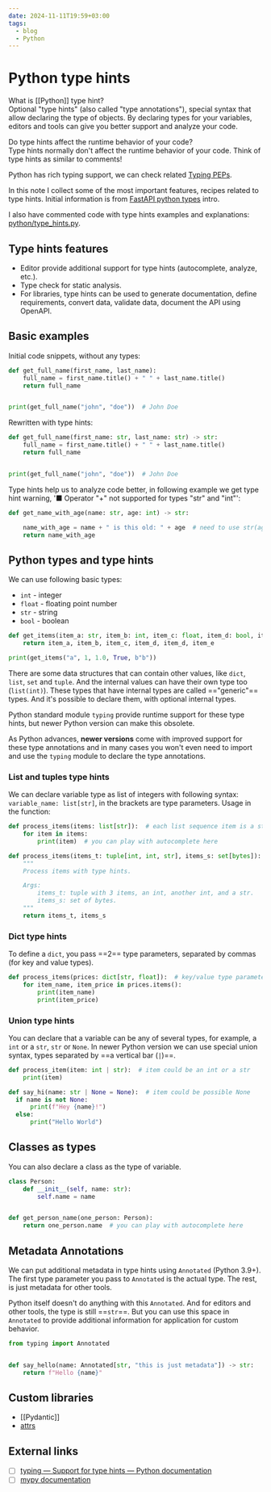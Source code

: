 ```yaml
---
date: 2024-11-11T19:59+03:00
tags:
  - blog
  - Python
---
```


# Python type hints

What is [[Python]] type hint?
&#10;<br>
Optional "type hints" (also called "type annotations"), special syntax that
allow declaring the type of objects. By declaring types for your variables,
editors and tools can give you better support and analyze your code.

Do type hints affect the runtime behavior of your code?
&#10;<br>
Type hints normally don't affect the runtime behavior of your code. Think of
type hints as similar to comments!

Python has rich typing support, we can check related
[Typing PEPs](https://peps.python.org/topic/typing/).

In this note I collect some of the most important features, recipes related to
type hints. Initial information is from [FastAPI python
types](https://fastapi.tiangolo.com/python-types/) intro.

I also have commented code with type hints examples and explanations:
[python/type_hints.py](https://github.com/iturdikulov/python/blob/main/type_hints.py).

## Type hints features

- Editor provide additional support for type hints (autocomplete, analyze,
etc.).
- Type check for static analysis.
- For libraries, type hints can be used to generate documentation, define
requirements, convert data, validate data, document the API using OpenAPI.

## Basic examples

Initial code snippets, without any types:

```py
def get_full_name(first_name, last_name):
    full_name = first_name.title() + " " + last_name.title()
    return full_name


print(get_full_name("john", "doe"))  # John Doe
```

Rewritten with type hints:

```python
def get_full_name(first_name: str, last_name: str) -> str:
    full_name = first_name.title() + " " + last_name.title()
    return full_name


print(get_full_name("john", "doe"))  # John Doe
```

Type hints help us to analyze code better, in following example we get type hint
warning, '■ Operator "+" not supported for types "str" and "int"':

```python
def get_name_with_age(name: str, age: int) -> str:

    name_with_age = name + " is this old: " + age  # need to use str(age) here
    return name_with_age
```

## Python types and type hints

We can use following basic types:

- `int` - integer
- `float` - floating point number
- `str` - string
- `bool` - boolean

```python
def get_items(item_a: str, item_b: int, item_c: float, item_d: bool, item_e: bytes):
    return item_a, item_b, item_c, item_d, item_d, item_e

print(get_items("a", 1, 1.0, True, b"b"))
```

There are some data structures that can contain other values, like `dict`,
`list`, `set` and `tuple`. And the internal values can have their own type too
(`list(int)`). These types that have internal types are called =="generic"==
types. And it's possible to declare them, with optional internal types.

Python standard module `typing` provide runtime support for these type hints,
but newer Python version can make this obsolete.

As Python advances, **newer versions** come with improved support for these type
annotations and in many cases you won't even need to import and use the `typing`
module to declare the type annotations.

### List and tuples type hints

We can declare variable type as list of integers with following syntax:
&#10;<br>
`variable_name: list[str]`, in the brackets are type parameters. Usage in the
function:
```python
def process_items(items: list[str]):  # each list sequence item is a string
    for item in items:
        print(item)  # you can play with autocomplete here

def process_items(items_t: tuple[int, int, str], items_s: set[bytes]):
    """
    Process items with type hints.

    Args:
        items_t: tuple with 3 items, an int, another int, and a str.
        items_s: set of bytes.
    """
    return items_t, items_s
```

### Dict type hints

To define a `dict`, you pass ==2== type parameters, separated by commas (for key
and value types).

```python
def process_items(prices: dict[str, float]):  # key/value type parameter
    for item_name, item_price in prices.items():
        print(item_name)
        print(item_price)
```

### Union type hints

You can declare that a variable can be any of several types, for example, a
`int` or a `str`, `str` or `None`. In newer Python version we can use special
union syntax, types separated by ==a vertical bar (`|`)==.

```python
def process_item(item: int | str):  # item could be an int or a str
    print(item)

def say_hi(name: str | None = None):  # item could be possible None
  if name is not None:
      print(f"Hey {name}!")
  else:
      print("Hello World")
```

## Classes as types

You can also declare a class as the type of variable.

```python
class Person:
    def __init__(self, name: str):
        self.name = name


def get_person_name(one_person: Person):
    return one_person.name  # you can play with autocomplete here
```

## Metadata Annotations

We can put additional metadata in type hints using `Annotated` (Python 3.9+).
The first type parameter you pass to `Annotated` is the actual type. The rest,
is just metadata for other tools.

Python itself doesn't do anything with this `Annotated`. And for editors and
other tools, the type is still ==`str`==. But you can use this space in
`Annotated` to provide additional information for application for custom
behavior.
```python
from typing import Annotated


def say_hello(name: Annotated[str, "this is just metadata"]) -> str:
    return f"Hello {name}"
```

## Custom libraries

- [[Pydantic]]
- [attrs](https://www.attrs.org/en/stable/)

## External links

- [ ] [typing — Support for type hints — Python documentation](https://docs.python.org/3/library/typing.html)
- [ ] [mypy documentation](https://mypy.readthedocs.io/en/stable/index.html)
